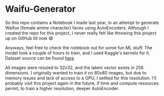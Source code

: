 # Waifu-Generator


So this repo contains a Notebook I made last year, in an attempt to generate Waifus (female anime character) faces using AutoEncoders. Although I created the repo for this project, I never really felt like throwing this project up on GitHub till now 😅

Anyways, feel free to check the notebook out for some fun ML stuff. The model took a couple of hours to train, and I used Kaggle's kernels for it. Dataset source can be found [here](https://www.kaggle.com/splcher/animefacedataset)

All images were resized to 32x32, and the latent vector exists in 256 dimensions. I originally wanted to train it on 80x80 images, but due to memory issues and lack of access to a GPU, I settled for this resolution. I'll probably visit this project again in the future, if time and compute resources permit, to train a higher resolution, deeper AutoEncoder.
